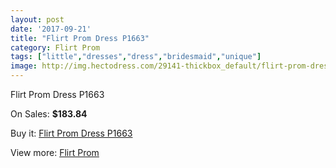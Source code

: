 ```yaml
---
layout: post
date: '2017-09-21'
title: "Flirt Prom Dress P1663"
category: Flirt Prom
tags: ["little","dresses","dress","bridesmaid","unique"]
image: http://img.hectodress.com/29141-thickbox_default/flirt-prom-dress-p1663.jpg
---
```

Flirt Prom Dress P1663

On Sales: **$183.84**
<a href="https://www.hectodress.com/flirt-prom/13579-flirt-prom-dress-p1663.html"><amp-img layout="responsive" width="600" height="600" src="//img.hectodress.com/29141-thickbox_default/flirt-prom-dress-p1663.jpg" alt="Flirt Prom Dress P1663 0" /></a>
<a href="https://www.hectodress.com/flirt-prom/13579-flirt-prom-dress-p1663.html"><amp-img layout="responsive" width="600" height="600" src="//img.hectodress.com/29144-thickbox_default/flirt-prom-dress-p1663.jpg" alt="Flirt Prom Dress P1663 1" /></a>
<a href="https://www.hectodress.com/flirt-prom/13579-flirt-prom-dress-p1663.html"><amp-img layout="responsive" width="600" height="600" src="//img.hectodress.com/29143-thickbox_default/flirt-prom-dress-p1663.jpg" alt="Flirt Prom Dress P1663 2" /></a>
<a href="https://www.hectodress.com/flirt-prom/13579-flirt-prom-dress-p1663.html"><amp-img layout="responsive" width="600" height="600" src="//img.hectodress.com/29142-thickbox_default/flirt-prom-dress-p1663.jpg" alt="Flirt Prom Dress P1663 3" /></a>

Buy it: [Flirt Prom Dress P1663](https://www.hectodress.com/flirt-prom/13579-flirt-prom-dress-p1663.html "Flirt Prom Dress P1663")

View more: [Flirt Prom](https://www.hectodress.com/223-flirt-prom "Flirt Prom")